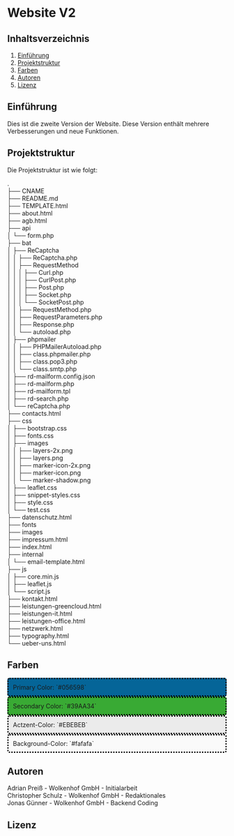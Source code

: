 # Website V2

## Inhaltsverzeichnis
1. [Einführung](#einführung)
2. [Projektstruktur](#projektstruktur)
3. [Farben](#farben)
4. [Autoren](#autoren)
5. [Lizenz](#lizenz)

## Einführung
Dies ist die zweite Version der Website. Diese Version enthält mehrere Verbesserungen und neue Funktionen.

## Projektstruktur
Die Projektstruktur ist wie folgt:

.\
├── CNAME\
├── README.md\
├── TEMPLATE.html\
├── about.html\
├── agb.html\
├── api\
│ └── form.php\
├── bat\
│ ├── ReCaptcha\
│ │ ├── ReCaptcha.php\
│ │ ├── RequestMethod\
│ │ │ ├── Curl.php\
│ │ │ ├── CurlPost.php\
│ │ │ ├── Post.php\
│ │ │ ├── Socket.php\
│ │ │ └── SocketPost.php\
│ │ ├── RequestMethod.php\
│ │ ├── RequestParameters.php\
│ │ ├── Response.php\
│ │ └── autoload.php\
│ ├── phpmailer\
│ │ ├── PHPMailerAutoload.php\
│ │ ├── class.phpmailer.php\
│ │ ├── class.pop3.php\
│ │ └── class.smtp.php\
│ ├── rd-mailform.config.json\
│ ├── rd-mailform.php\
│ ├── rd-mailform.tpl\
│ ├── rd-search.php\
│ └── reCaptcha.php\
├── contacts.html\
├── css\
│ ├── bootstrap.css\
│ ├── fonts.css\
│ ├── images\
│ │ ├── layers-2x.png\
│ │ ├── layers.png\
│ │ ├── marker-icon-2x.png\
│ │ ├── marker-icon.png\
│ │ └── marker-shadow.png\
│ ├── leaflet.css\
│ ├── snippet-styles.css\
│ ├── style.css\
│ └── test.css\
├── datenschutz.html\
├── fonts\
├── images\
├── impressum.html\
├── index.html\
├── internal\
│ └── email-template.html\
├── js\
│ ├── core.min.js\
│ ├── leaflet.js\
│ └── script.js\
├── kontakt.html\
├── leistungen-greencloud.html\
├── leistungen-it.html\
├── leistungen-office.html\
├── netzwerk.html\
├── typography.html\
└── ueber-uns.html

## Farben

<div style="background-color: #056598; padding: 10px; border-radius: 5px; border-color: #000000; border-style: dotted;">
		Primary Color: `#056598`
    </div>
<div style="background-color: #39AA34; padding: 10px; border-radius: 5px; border-color: #000000; border-style: dotted;">
		Secondary Color: `#39AA34`
    </div>
<div style="background-color: #EBEBEB; padding: 10px; border-radius: 5px; border-color: #000000; border-style: dotted;">
		Actzent-Color: `#EBEBEB`
    </div>
<div style="background-color: #fafafa; padding: 10px; border-radius: 5px; border-color: #000000; border-style: dotted;">
		Background-Color: `#fafafa`
    </div>

## Autoren
Adrian Preiß - Wolkenhof GmbH - Initialarbeit\
Christopher Schulz - Wolkenhof GmbH - Redaktionales\
Jonas Günner - Wolkenhof GmbH - Backend Coding

## Lizenz